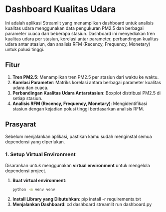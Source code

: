 # Dashboard Kualitas Udara

Ini adalah aplikasi Streamlit yang menampilkan dashboard untuk analisis kualitas udara menggunakan data pengukuran PM2.5 dan berbagai parameter cuaca dari beberapa stasiun. Dashboard ini menyediakan tren kualitas udara per stasiun, korelasi antar parameter, perbandingan kualitas udara antar stasiun, dan analisis RFM (Recency, Frequency, Monetary) untuk polusi tinggi.

## Fitur
1. **Tren PM2.5**: Menampilkan tren PM2.5 per stasiun dari waktu ke waktu.
2. **Korelasi Parameter**: Matriks korelasi antara berbagai parameter kualitas udara dan cuaca.
3. **Perbandingan Kualitas Udara Antarstasiun**: Boxplot distribusi PM2.5 di setiap stasiun.
4. **Analisis RFM (Recency, Frequency, Monetary)**: Mengidentifikasi stasiun dengan kejadian polusi tinggi berdasarkan analisis RFM.

## Prasyarat

Sebelum menjalankan aplikasi, pastikan kamu sudah menginstal semua dependensi yang diperlukan.

### 1. Setup Virtual Environment
Disarankan untuk menggunakan **virtual environment** untuk mengelola dependensi project.

1. **Buat virtual environment**:
   ```bash
   python -m venv venv
2. **Install Library yang Dibutuhkan**:
   pip install -r requirements.txt
3. **Menjalankan Dashboard**:
   cd dashboard
   streamlit run dashboard.py